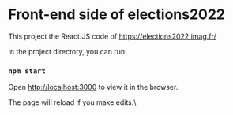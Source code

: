 # Front-end side of elections2022

This project the React.JS code of https://elections2022.imag.fr/

In the project directory, you can run:

### `npm start`

Open [http://localhost:3000](http://localhost:3000) to view it in the browser.

The page will reload if you make edits.\
